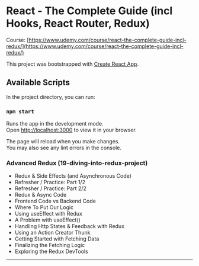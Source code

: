 # React - The Complete Guide (incl Hooks, React Router, Redux)
Course: [https://www.udemy.com/course/react-the-complete-guide-incl-redux/](https://www.udemy.com/course/react-the-complete-guide-incl-redux/)

This project was bootstrapped with [Create React App](https://github.com/facebook/create-react-app).

## Available Scripts

In the project directory, you can run:

### `npm start`

Runs the app in the development mode.\
Open [http://localhost:3000](http://localhost:3000) to view it in your browser.

The page will reload when you make changes.\
You may also see any lint errors in the console.

### Advanced Redux (19-diving-into-redux-project)
- Redux & Side Effects (and Asynchronous Code)
- Refresher / Practice: Part 1/2
- Refresher / Practice: Part 2/2
- Redux & Async Code
- Frontend Code vs Backend Code
- Where To Put Our Logic
- Using useEffect with Redux
- A Problem with useEffect()
- Handling Http States & Feedback with Redux
- Using an Action Creator Thunk
- Getting Started with Fetching Data
- Finalizing the Fetching Logic
- Exploring the Redux DevTools
---
